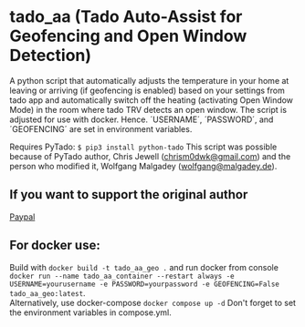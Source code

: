 # tado_aa (Tado Auto-Assist for Geofencing and Open Window Detection)

A python script that automatically adjusts the temperature in your home at leaving or arriving (if geofencing is enabled) based on your settings from tado app and automatically switch off the heating (activating Open Window Mode) in the room where tado TRV detects an open window. The script is adjusted for use with docker. Hence. ´USERNAME´, ´PASSWORD´, and ´GEOFENCING´ are set in environment variables.

Requires PyTado: `$ pip3 install python-tado`
This script was possible because of PyTado author, Chris Jewell (chrism0dwk@gmail.com) and the person who modified it, Wolfgang Malgadey (wolfgang@malgadey.de).

## If you want to support the original author
[Paypal](https://paypal.me/adrianslabu)


## For docker use:
Build with `docker build -t tado_aa_geo .` and run docker from console `docker run --name tado_aa_container --restart always -e USERNAME=yourusername -e PASSWORD=yourpassword -e GEOFENCING=False tado_aa_geo:latest`.  
Alternatively, use docker-compose `docker compose up -d` Don't forget to set the environment variables in compose.yml.